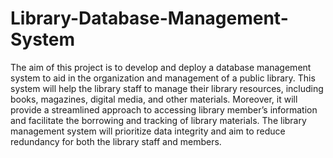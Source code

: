 # Library-Database-Management-System

The aim of this project is to develop and deploy a database management system to aid in the organization and management of a public library. This system will help the library staff to manage their library resources, including books, magazines, digital media, and other materials. Moreover, it will provide a streamlined approach to accessing library member’s information and facilitate the borrowing and tracking of library materials. The library management system will prioritize data integrity and aim to reduce redundancy for both the library staff and members.

